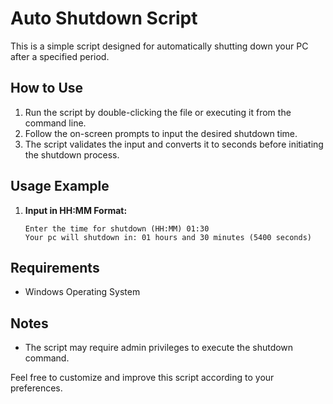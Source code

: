 # Auto Shutdown Script

This is a simple script designed for automatically shutting down your PC after a specified period.

## How to Use

1. Run the script by double-clicking the file or executing it from the command line.
2. Follow the on-screen prompts to input the desired shutdown time.
3. The script validates the input and converts it to seconds before initiating the shutdown process.

## Usage Example

1. **Input in HH:MM Format:**
   ```
   Enter the time for shutdown (HH:MM) 01:30
   Your pc will shutdown in: 01 hours and 30 minutes (5400 seconds)
   ```

## Requirements

- Windows Operating System

## Notes

- The script may require admin privileges to execute the shutdown command.

Feel free to customize and improve this script according to your preferences.